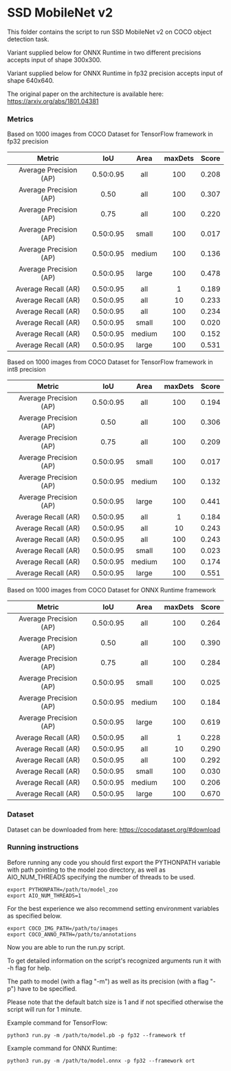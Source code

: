 # SSD MobileNet v2

This folder contains the script to run SSD MobileNet v2 on COCO object detection task.

Variant supplied below for ONNX Runtime in two different precisions accepts input of shape 300x300.

Variant supplied below for ONNX Runtime in fp32 precision accepts input of shape 640x640.

The original paper on the architecture is available here: https://arxiv.org/abs/1801.04381

### Metrics

Based on 1000 images from COCO Dataset for TensorFlow framework in fp32 precision

| Metric                  | IoU       | Area   | maxDets |Score  |
|:---:                    |:---:      |:---:   |:---:    |:---:  |
| Average Precision  (AP) | 0.50:0.95 |    all | 100     | 0.208 |
| Average Precision  (AP) | 0.50      |    all | 100     | 0.307 |
| Average Precision  (AP) | 0.75      |    all | 100     | 0.220 |
| Average Precision  (AP) | 0.50:0.95 |  small | 100     | 0.017 |
| Average Precision  (AP) | 0.50:0.95 | medium | 100     | 0.136 |
| Average Precision  (AP) | 0.50:0.95 |  large | 100     | 0.478 |
| Average Recall     (AR) | 0.50:0.95 |    all |   1     | 0.189 |
| Average Recall     (AR) | 0.50:0.95 |    all |  10     | 0.233 |
| Average Recall     (AR) | 0.50:0.95 |    all | 100     | 0.234 |
| Average Recall     (AR) | 0.50:0.95 |  small | 100     | 0.020 |
| Average Recall     (AR) | 0.50:0.95 | medium | 100     | 0.152 |
| Average Recall     (AR) | 0.50:0.95 |  large | 100     | 0.531 |

Based on 1000 images from COCO Dataset for TensorFlow framework in int8 precision

| Metric                  | IoU       | Area   | maxDets |Score  |
|:---:                    |:---:      |:---:   |:---:    |:---:  |
| Average Precision  (AP) | 0.50:0.95 |    all | 100     | 0.194 |
| Average Precision  (AP) | 0.50      |    all | 100     | 0.306 |
| Average Precision  (AP) | 0.75      |    all | 100     | 0.209 |
| Average Precision  (AP) | 0.50:0.95 |  small | 100     | 0.017 |
| Average Precision  (AP) | 0.50:0.95 | medium | 100     | 0.132 |
| Average Precision  (AP) | 0.50:0.95 |  large | 100     | 0.441 |
| Average Recall     (AR) | 0.50:0.95 |    all |   1     | 0.184 |
| Average Recall     (AR) | 0.50:0.95 |    all |  10     | 0.243 |
| Average Recall     (AR) | 0.50:0.95 |    all | 100     | 0.243 |
| Average Recall     (AR) | 0.50:0.95 |  small | 100     | 0.023 |
| Average Recall     (AR) | 0.50:0.95 | medium | 100     | 0.174 |
| Average Recall     (AR) | 0.50:0.95 |  large | 100     | 0.551 |

Based on 1000 images from COCO Dataset for ONNX Runtime framework

| Metric                  | IoU       | Area   | maxDets |Score  |
|:---:                    |:---:      |:---:   |:---:    |:---:  |
| Average Precision  (AP) | 0.50:0.95 |    all | 100     | 0.264 |
| Average Precision  (AP) | 0.50      |    all | 100     | 0.390 |
| Average Precision  (AP) | 0.75      |    all | 100     | 0.284 |
| Average Precision  (AP) | 0.50:0.95 |  small | 100     | 0.025 |
| Average Precision  (AP) | 0.50:0.95 | medium | 100     | 0.184 |
| Average Precision  (AP) | 0.50:0.95 |  large | 100     | 0.619 |
| Average Recall     (AR) | 0.50:0.95 |    all |   1     | 0.228 |
| Average Recall     (AR) | 0.50:0.95 |    all |  10     | 0.290 |
| Average Recall     (AR) | 0.50:0.95 |    all | 100     | 0.292 |
| Average Recall     (AR) | 0.50:0.95 |  small | 100     | 0.030 |
| Average Recall     (AR) | 0.50:0.95 | medium | 100     | 0.206 |
| Average Recall     (AR) | 0.50:0.95 |  large | 100     | 0.670 |

### Dataset

Dataset can be downloaded from here: https://cocodataset.org/#download

### Running instructions

Before running any code you should first export the PYTHONPATH variable with path pointing to the model zoo directory,
as well as AIO_NUM_THREADS specifying the number of threads to be used.

```
export PYTHONPATH=/path/to/model_zoo
export AIO_NUM_THREADS=1
```

For the best experience we also recommend setting environment variables as specified below.

```
export COCO_IMG_PATH=/path/to/images
export COCO_ANNO_PATH=/path/to/annotations
```

Now you are able to run the run.py script. 

To get detailed information on the script's recognized arguments run it with -h flag for help.

The path to model (with a flag "-m") as well as its precision (with a flag "-p") have to be specified.

Please note that the default batch size is 1 and if not specified otherwise the script will run for 1 minute.

Example command for TensorFlow: 

```
python3 run.py -m /path/to/model.pb -p fp32 --framework tf
```

Example command for ONNX Runtime: 

```
python3 run.py -m /path/to/model.onnx -p fp32 --framework ort
```
